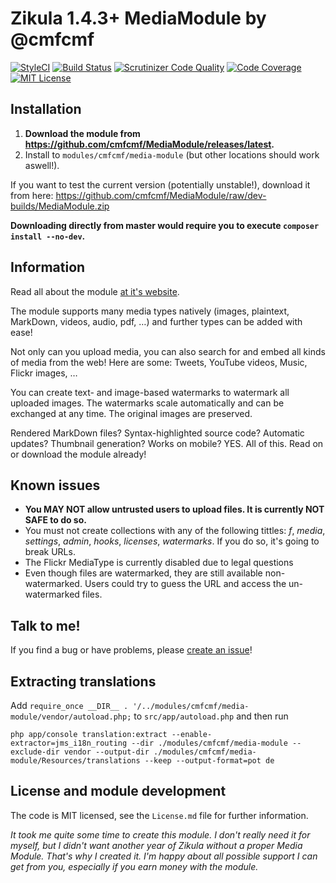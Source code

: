 Zikula 1.4.3+ MediaModule by @cmfcmf
====================================

[![StyleCI](https://styleci.io/repos/43518681/shield)](https://styleci.io/repos/43518681) 
[![Build Status](https://travis-ci.org/cmfcmf/MediaModule.svg?branch=master)](https://travis-ci.org/cmfcmf/MediaModule) 
[![Scrutinizer Code Quality](https://scrutinizer-ci.com/g/cmfcmf/MediaModule/badges/quality-score.png?b=master)](https://scrutinizer-ci.com/g/cmfcmf/MediaModule/?branch=master)
[![Code Coverage](https://scrutinizer-ci.com/g/cmfcmf/MediaModule/badges/coverage.png?b=master)](https://scrutinizer-ci.com/g/cmfcmf/MediaModule/?branch=master)
[![MIT License](https://img.shields.io/github/license/cmfcmf/MediaModule.svg)]()

## Installation 
1. **Download the module from https://github.com/cmfcmf/MediaModule/releases/latest.**
2. Install to `modules/cmfcmf/media-module` (but other locations should work aswell!).

If you want to test the current version (potentially unstable!), download it from here: https://github.com/cmfcmf/MediaModule/raw/dev-builds/MediaModule.zip

**Downloading directly from master would require you to execute `composer install --no-dev`.**

## Information
Read all about the module [at it's website](http://cmfcmf.github.io/MediaModule).

The module supports many media types natively (images, plaintext, MarkDown, videos, audio, pdf, …)
and further types can be added with ease! 

Not only can you upload media, you can also search for and embed all kinds of media from the web!
Here are some: Tweets, YouTube videos, Music, Flickr images, …

You can create text- and image-based watermarks to watermark all uploaded images.
The watermarks scale automatically and can be exchanged at any time. 
The original images are preserved. 

Rendered MarkDown files? Syntax-highlighted source code? Automatic updates?
Thumbnail generation? Works on mobile? YES. All of this. Read on or download the module already! 

## Known issues
- **You MAY NOT allow untrusted users to upload files. It is currently NOT SAFE to do so.**
- You must not create collections with any of the following tittles: 
*f*, *media*, *settings*, *admin*, *hooks*, *licenses*, *watermarks*. 
If you do so, it's going to break URLs.
- The Flickr MediaType is currently disabled due to legal questions
- Even though files are watermarked, they are still available non-watermarked. Users could try to guess
  the URL and access the un-watermarked files.

## Talk to me!
If you find a bug or have problems, please [create an issue](https://github.com/cmfcmf/MediaModule/issues/new)!

## Extracting translations
Add `require_once __DIR__ . '/../modules/cmfcmf/media-module/vendor/autoload.php;` to `src/app/autoload.php` and then run
```
php app/console translation:extract --enable-extractor=jms_i18n_routing --dir ./modules/cmfcmf/media-module --exclude-dir vendor --output-dir ./modules/cmfcmf/media-module/Resources/translations --keep --output-format=pot de
```

## License and module development

The code is MIT licensed, see the `License.md` file for further information.

*It took me quite some time to create this module. I don't really need it for myself, but I didn't
want another year of Zikula without a proper Media Module. That's why I created it. I'm happy about
all possible support I can get from you, especially if you earn money with the module.*

